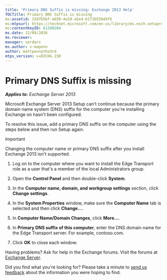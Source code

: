 ```yaml
---
title: 'Primary DNS Suffix is missing: Exchange 2013 Help'
TOCTitle: Primary DNS Suffix is missing
ms:assetid: 310765bf-a650-4a3d-a5e4-6173b559d4f6
ms:mtpsurl: https://technet.microsoft.com/en-us/library/ms.exch.setupreadiness.fqdnmissing(v=EXCHG.150)
ms:contentKeyID: 61200284
ms.date: 12/09/2016
ms.reviewer: 
manager: serdars
ms.author: v-mapenn
author: mattpennathe3rd
mtps_version: v=EXCHG.150
---
```


# Primary DNS Suffix is missing

_**Applies to:** Exchange Server 2013_

Microsoft Exchange Server 2013 Setup can't continue because the primary domain name system (DNS) suffix for the computer you're installing Exchange on hasn't been configured.

To resolve this issue, add a primary DNS suffix on the computer using the steps below and then run Setup again.

> [!IMPORTANT]
> Changing the computer name or primary DNS suffix after you install Exchange 2013 isn't supported.

1. Log on to the computer where you want to install the Edge Transport role as a user that's a member of the local Administrators group.

2. Open the **Control Panel** and then double-click **System**.

3. In the **Computer name, domain, and workgroup settings** section, click **Change settings**.

4. In the **System Properties** window, make sure the **Computer Name** tab is selected and then click **Change...**.

5. In **Computer Name/Domain Changes**, click **More...**.

6. In **Primary DNS suffix of this computer**, enter the DNS domain name for the Edge Transport server. For example, contoso.com.

7. Click **OK** to close each window.

Having problems? Ask for help in the Exchange forums. Visit the forums at [Exchange Server](https://go.microsoft.com/fwlink/p/?linkid=60612).

Did you find what you're looking for? Please take a minute to [send us feedback](mailto:exsetuphelpfeedback@microsoft.com?subject=exchange%202013%20setup%20help%20feedback) about the information you were hoping to find.
